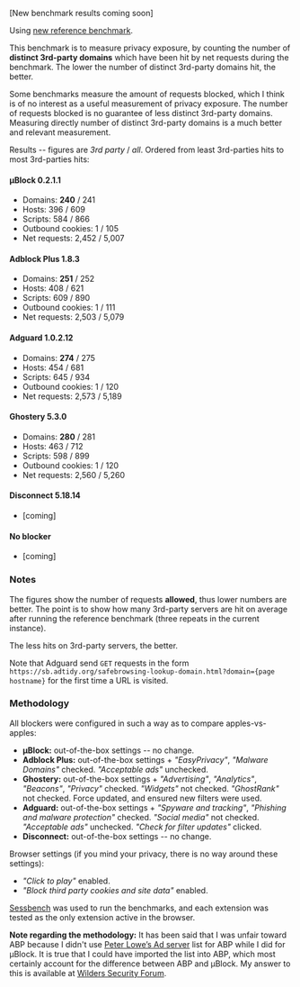 [New benchmark results coming soon]

Using [new reference benchmark](/gorhill/uBlock/wiki/Reference-benchmark).

This benchmark is to measure privacy exposure, by counting the number of **distinct 3rd-party domains** which
have been hit by net requests during the benchmark. The lower the number of distinct 3rd-party domains hit, the better.

Some benchmarks measure the amount of requests blocked, which I think is of no interest as a useful
measurement of privacy exposure. The number of requests blocked is no guarantee of less distinct 3rd-party domains. Measuring directly number of distinct 3rd-party domains is a much better and relevant measurement.

Results -- figures are *3rd party* / *all*. Ordered from least 3rd-parties hits to most 3rd-parties hits:

#### µBlock 0.2.1.1

- Domains: **240** / 241
- Hosts: 396 / 609
- Scripts: 584 / 866
- Outbound cookies: 1 / 105
- Net requests: 2,452 / 5,007

#### Adblock Plus 1.8.3

- Domains: **251** / 252
- Hosts: 408 / 621
- Scripts: 609 / 890
- Outbound cookies: 1 / 111
- Net requests: 2,503 / 5,079

#### Adguard 1.0.2.12

- Domains: **274** / 275
- Hosts: 454 / 681
- Scripts: 645 / 934
- Outbound cookies: 1 / 120
- Net requests: 2,573 / 5,189

#### Ghostery 5.3.0

- Domains: **280** / 281
- Hosts: 463 / 712
- Scripts: 598 / 899
- Outbound cookies: 1 / 120
- Net requests: 2,560 / 5,260

#### Disconnect 5.18.14

- [coming]

#### No blocker

- [coming]

### Notes

The figures show the number of requests **allowed**, thus lower numbers are better. 
The point is to show how many 3rd-party servers are hit on average after running 
the reference benchmark (three repeats in the current instance).

The less hits on 3rd-party servers, the better.

Note that Adguard send `GET` requests in the form `https://sb.adtidy.org/safebrowsing-lookup-domain.html?domain={page hostname}` for the first time a URL is visited.

### Methodology

All blockers were configured in such a way as to compare apples-vs-apples:

- **µBlock:** out-of-the-box settings -- no change.
- **Adblock Plus:** out-of-the-box settings + _"EasyPrivacy"_, _"Malware Domains"_ checked. _"Acceptable ads"_ unchecked.
- **Ghostery:** out-of-the-box settings + _"Advertising"_, _"Analytics"_, _"Beacons"_, _"Privacy"_ checked. _"Widgets"_ not checked. _"GhostRank"_ not checked. Force updated, and ensured new filters were used.
- **Adguard:** out-of-the-box settings + _"Spyware and tracking"_, _"Phishing and malware protection"_ checked. _"Social media"_ not checked. _"Acceptable ads"_ unchecked. _"Check for filter updates"_ clicked.
- **Disconnect:** out-of-the-box settings -- no change.

Browser settings (if you mind your privacy, there is no way around these settings):
- _"Click to play"_ enabled.
- _"Block third party cookies and site data"_ enabled.

[Sessbench](https://github.com/gorhill/sessbench) was used to run the benchmarks, 
and each extension was tested as the only extension active in the browser.

**Note regarding the methodology:** It has been said that I was unfair toward ABP because I didn't
use [Peter Lowe’s Ad server](http://pgl.yoyo.org/) list for ABP while I did for µBlock. It is
true that I could have imported the list into ABP, which most certainly account for the difference
between ABP and µBlock. My answer to this is available at [Wilders Security Forum](http://www.wilderssecurity.com/threads/%C2%B5block-a-lean-and-fast-blocker.365273/page-3#post-2386023).